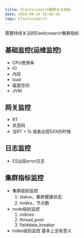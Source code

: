 ```yaml
---
title: Elasticsearch集群关注指标
date: 2019-09-24 15:06:59
tags: Elasticsearch
---
```


需要持续关注的Elasticsearch集群指标

<!--more-->

## 基础监控(运维监控)
- CPU使用率
- IO
- 内存
- load
- 磁盘空间
- JVM

## 网关监控
- RT
- 状态码
- 当RT > 1s 或者出现5XX的时候

## 日志监控
- ES出现error日志

## 集群指标监控
- 集群级别监控
	1. status，集群健康状态
	2. nodes，节点数
- node级别监控
	1. indices
	2. thread_pool
	3. fielddata_breaker
- index级别监控
  基本上没有意义

